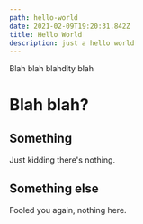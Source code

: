 ```yaml
---
path: hello-world
date: 2021-02-09T19:20:31.842Z
title: Hello World
description: just a hello world
---
```

Blah blah blahdity blah

# Blah blah?
## Something
Just kidding there's nothing.

## Something else
Fooled you again, nothing here.